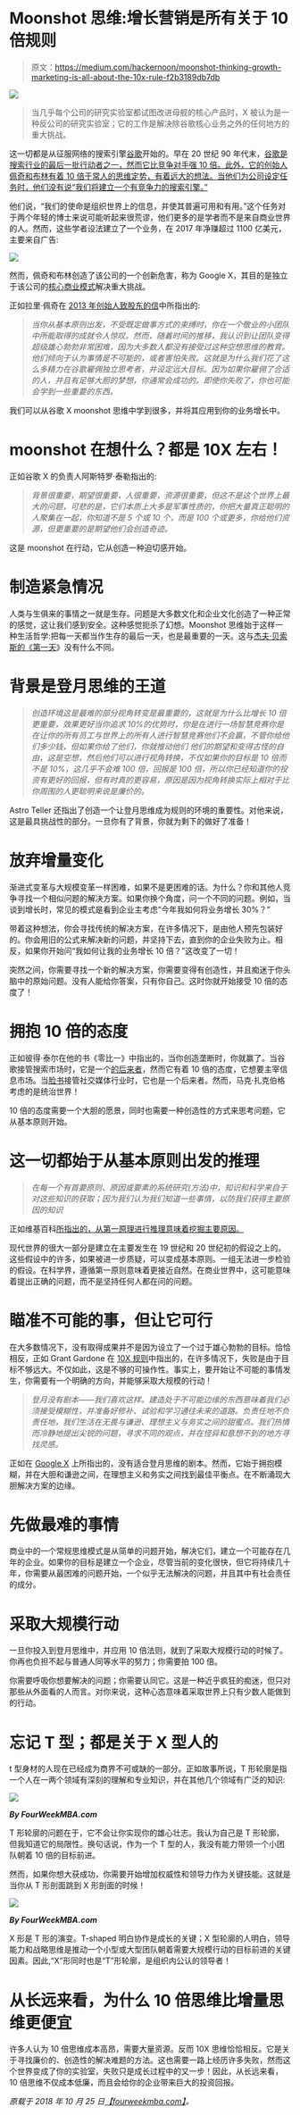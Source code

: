 # Moonshot 思维:增长营销是所有关于 10 倍规则

> 原文：<https://medium.com/hackernoon/moonshot-thinking-growth-marketing-is-all-about-the-10x-rule-f2b3189db7db>

![](img/6f6981a5eef2a04fa158ccda128ecb8d.png)

> 当几乎每个公司的研究实验室都试图改进母舰的核心产品时，X 被认为是一种反公司的研究实验室；它的工作是解决除谷歌核心业务之外的任何地方的重大挑战。

这一切都是从征服网络的搜索引擎[谷歌](https://fourweekmba.com/how-does-google-make-money/)开始的。早在 20 世纪 90 年代末，[谷歌是搜索行业的最后一批行动者之一，然而它比竞争对手强 10 倍。此外，它的创始人佩奇和布林有着 10 倍于常人的思维定势，有着远大的想法。当他们为公司设定任务时，他们没有说“我们将建立一个有竞争力的搜索引擎。”](https://fourweekmba.com/first-mover-advantage/)

他们说，“我们的使命是组织世界上的信息，并使其普遍可用和有用。”这个任务对于两个年轻的博士来说可能听起来很荒谬，他们更多的是学者而不是来自商业世界的人。然而，这些学者设法建立了一个业务，在 2017 年净赚超过 1100 亿美元，主要来自广告:

![](img/ec1630e47d9a1bfcdf2e6e4530f5fcc2.png)

然而，佩奇和布林创造了该公司的一个创新危害，称为 Google X，其目的是独立于该公司的[核心商业模式](https://fourweekmba.com/what-is-a-business-model/)解决重大挑战。

正如拉里·佩奇在 [2013 年创始人致股东的信](https://abc.xyz/investor/founders-letters/2013/)中所指出的:

> *当你从基本原则出发，不受既定做事方式的束缚时，你在一个敬业的小团队中所能取得的成就令人惊叹。然而，随着时间的推移，我认识到让团队变得超级雄心勃勃非常困难，因为大多数人都没有接受过这种空想思维的教育。他们倾向于认为事情是不可能的，或者害怕失败。这就是为什么我们花了这么多精力在谷歌雇佣独立思考者，并设定远大目标。因为如果你雇佣了合适的人，并且有足够大胆的梦想，你通常会成功的。即使你失败了，你也可能会学到一些重要的东西。*

我们可以从谷歌 X moonshot 思维中学到很多，并将其应用到你的业务增长中。

# moonshot 在想什么？都是 10X 左右！

正如谷歌 X 的负责人阿斯特罗·泰勒指出的:

> *背景很重要，期望很重要，人很重要，资源很重要，但这不是这个世界上最大的问题，可悲的是，它们本质上大多是军事性质的，你把大量真正聪明的人聚集在一起，你知道不是 5 个或 10 个，而是 100 个或更多，你给他们资源，但更重要的是期望他们会创造奇迹。*

这是 moonshot 在行动，它从创造一种迫切感开始。

# 制造紧急情况

人类与生俱来的事情之一就是生存。问题是大多数文化和企业文化创造了一种正常的感觉，这让我们感到安全。这种感觉扼杀了幻想。Moonshot 思维始于这样一种生活哲学:把每一天都当作生存的最后一天，也是最重要的一天。这与[杰夫·贝索斯的《第一天](https://fourweekmba.com/jeff-bezos-day-1/)》没有什么不同。

# 背景是登月思维的王道

> *创造环境这是最难的部分视角转变是最重要的，这就是为什么比增长 10 倍更重要，效果更好当你追求 10%的优势时，你是在进行一场智慧竞赛你是在让你的所有员工与世界上的所有人进行智慧竞赛他们不会赢，不管你给他们多少钱，但如果你给了他们，你就推动他们 他们的期望和变得古怪的自由，这是空想，然后他们可以进行视角转换，不仅如果你的目标是 10 倍而不是 10%，这几乎不会难 100 倍，回报是 100 倍，所以你已经知道你的投资有更好的回报，但有时真的更容易，原因是因为视角转换实际上相对于比你周围的人更聪明来说是廉价的。*

Astro Teller 还指出了创造一个让登月思维成为规则的环境的重要性。对他来说，这是最具挑战性的部分。一旦你有了背景，你就为剩下的做好了准备！

# 放弃增量变化

渐进式变革与大规模变革一样困难，如果不是更困难的话。为什么？你和其他人竞争寻找一个相似问题的解决方案。如果你换个角度，问一个不同的问题。例如，当谈到增长时，常见的模式是看到企业主考虑“今年我如何将业务增长 30%？”

带着这种想法，你会寻找传统的解决方案，在许多情况下，是由他人预先包装好的。你会用旧的公式来解决新的问题，并坚持下去，直到你的企业失败为止。相反，如果你开始问“我如何让我的业务增长 10 倍？”这改变了一切！

突然之间，你需要寻找一个新的解决方案，你需要变得有创造性，并且痴迷于你头脑中的原始问题。没有人能给你答案，只有你自己。这时你就开始接受 10 倍的态度了！

# 拥抱 10 倍的态度

正如彼得·泰尔在他的书《零比一》中指出的，当你创造垄断时，你就赢了。当谷歌接管搜索市场时，它是一个[的后来者](https://fourweekmba.com/first-mover-advantage/)，然而它有着 10 倍的态度，它想要主宰信息市场。当[脸书](https://fourweekmba.com/how-does-facebook-make-money/)接管社交媒体行业时，它也是一个后来者。然而，马克·扎克伯格考虑的是统治世界！

10 倍的态度需要一个大胆的愿景，同时也需要一种创造性的方式来思考问题，它从基本原则开始。

# 这一切都始于从基本原则出发的推理

> *在每一个有首要原则、原因或要素的系统研究(方法)中，知识和科学来自于对这些知识的获取；因为我们认为我们知道一些事情，以防我们获得主要原因的知识*

正如维基百科[所指出的，从第一原理进行推理意味着挖掘主要原因。](https://en.wikipedia.org/wiki/First_principle#cite_note-2)

现代世界的很大一部分是建立在主要发生在 19 世纪和 20 世纪初的假设之上的。这些假设中的许多，如果被进一步质疑，可以变成基本原则。一组无法进一步检验的假设。在科学界，遵循第一原则意味着更接近自然。在商业世界中，这可能意味着提出正确的问题，而不是坚持任何人都在问的问题。

# 瞄准不可能的事，但让它可行

在大多数情况下，没有取得成果并不是因为设立了一个过于雄心勃勃的目标。恰恰相反，正如 Grant Gardone 在 [10X 规则](https://www.amazon.com/10X-Rule-Difference-Between-Success/dp/0470627603)中指出的，在许多情况下，失败是由于目标不够远大。不仅如此，这是不够的可操作性。事实上，要开始让不可能的事情发生，你需要有一个明确的方向，并能够采取大规模的行动！

> *登月没有剧本——我们喜欢这样。建造处于不可能边缘的东西意味着我们必须接受模糊性，并准备好修补、试验和学习通往未来的道路。负责任地不负责任地，我们生活在无畏与谦逊、理想主义与务实之间的甜蜜点。我们热情而冷静地提出尖锐的问题，寻求不同的观点，并在怪异和意想不到的地方寻找灵感。*

正如在 [Google X](https://x.company/careers-at-x/) 上所指出的，没有适合登月思维的剧本。然而，它始于拥抱模糊，并在大胆和谦逊之间，在理想主义和务实之间找到最佳平衡点。在不断涌现大胆解决方案的边缘。

# 先做最难的事情

商业中的一个常规思维模式是从简单的问题开始，解决它们，建立一个可能存在几年的企业。如果你的目标是建立一个企业，尽管当前的变化很快，但它将持续几十年，你需要从最困难的问题开始，一个似乎无法解决的问题，并且其中有社会责任的成分。

# 采取大规模行动

一旦你投入到登月思维中，并应用 10 倍法则，就到了采取大规模行动的时候了。你再也负担不起与普通人同等水平的努力；你需要拍 100 倍。

你需要呼吸你想要解决的问题；你需要认同它。这是一种近乎疯狂的痴迷，但只对那些从外面看的人而言。对你来说，这种心态意味着采取世界上只有少数人能做到的行动。

# 忘记 T 型；都是关于 X 型人的

t 型身材的人现在已经成为商界不可或缺的一部分。正如故事所说，T 形轮廓是指一个人在一两个领域有深刻的理解和专业知识，并在其他几个领域有广泛的知识:

![](img/b72cea06c2563727e994e43ff662bcd9.png)

***By FourWeekMBA.com***

T 形轮廓的问题在于，它不会让你实现你的雄心壮志。我认为自己是 T 形轮廓，但我知道它的局限性。换句话说，作为一个 T 型的人，我没有能力带领一个小团队朝着 10 倍的目标前进。

然而，如果你想大获成功，你需要开始增加权威性和领导力作为关键技能。这就是当你从 T 形剖面跳到 X 形剖面的时候！

![](img/d8bb9ddea7116d35ae211a8dd795c427.png)

***By FourWeekMBA.com***

X 形是 T 形的演变。T-shaped 明白协作是成长的关键；X 型轮廓的人明白，领导能力和战略思维是推动一个小型或大型团队朝着需要大规模行动的目标前进的关键因素。因此,“X”形同时也是“T”形轮廓，是组织内公认的领导者！

# 从长远来看，为什么 10 倍思维比增量思维更便宜

许多人认为 10 倍思维成本高昂，需要大量资源。反而 10X 思维恰恰相反。它是关于寻找廉价的、创造性的解决难题的方法。这也需要一路上经历许多失败，然而这个世界变成了你的实验室，失败只是成长过程中的又一步！因此，从长远来看，10 倍思维不仅成本低廉，而且会给你的企业带来巨大的投资回报。

*原载于 2018 年 10 月 25 日*[*【fourweekmba.com】*](https://fourweekmba.com/moonshot-thinking-and-10x-rule/)*。*
